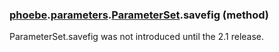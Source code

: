 ### [phoebe](phoebe.md).[parameters](phoebe.parameters.md).[ParameterSet](phoebe.parameters.ParameterSet.md).savefig (method)


ParameterSet.savefig was not introduced until the 2.1 release.
